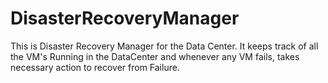 DisasterRecoveryManager
=======================

This is Disaster Recovery Manager for the Data Center.
It keeps track of all the VM's Running in the DataCenter and whenever any VM fails,
takes necessary action to recover from Failure.
